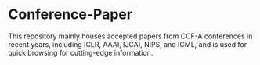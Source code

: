 # Conference-Paper
This repository mainly houses accepted papers from CCF-A conferences in recent years, including ICLR, AAAI, IJCAI, NIPS, and ICML, and is used for quick browsing for cutting-edge information.
